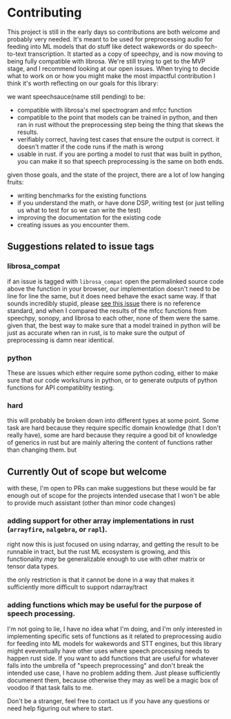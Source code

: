 # Contributing

This project is still in the early days so contributions are both welcome and probably very needed. It's meant to be used for preprocessing audio for feeding into ML models that do stuff like detect wakewords or do speech-to-text transcription. It started as a copy of speechpy, and is now moving to being fully compatible with librosa. We're still trying to get to the MVP stage, and I recommend looking at our open issues. When trying to decide what to work on or how you might make the most impactful contribution I think it's worth reflecting on our goals for this library:

we want speechsauce(name still pending) to be:

- compatible with librosa's mel spectrogram and mfcc function
- compatible to the point that models can be trained in python, and then ran in rust without the preprocessing step being the thing that skews the results.
- verifiably correct, having test cases that ensure the output is correct. it doesn't matter if the code runs if the math is wrong
- usable in rust. if you are porting a model to rust that was built in python, you can make it so that speech preprocessing is the same on both ends.

given those goals, and the state of the project, there are a lot of low hanging fruits:

- writing benchmarks for the existing functions
- if you understand the math, or have done DSP, writing test (or just telling us what to test for so we can write the test)
- improving the documentation for the existing code
- creating issues as you encounter them.

## Suggestions related to issue tags

### librosa_compat

if an issue is tagged with `librosa_compat` open the permalinked source code above the function in your browser, our implementation doesn't need to be line for line the same, but it does need behave the exact same way. If that sounds incredibly stupid, please [see this issue](https://github.com/librosa/librosa/issues/1093) there is no reference standard, and when I compared the results of the mfcc functions from speechpy, sonopy, and librosa to each other, none of them were the same. given that, the best way to make sure that a model trained in python will be just as accurate when ran in rust, is to make sure the output of preprocessing is damn near identical. 

### python
These are issues which either require some python coding, either to make sure that our code works/runs in python, or to generate outputs of python functions for API compatiblity testing. 

### hard

this will probably be broken down into different types at some point. Some task are hard because they require specific domain knowledge (that I don't really have), some are hard because they require a good bit of knowledge of generics in rust but are mainly altering the content of functions rather than changing them. but 

## Currently Out of scope but welcome

with these, I'm open to PRs can make suggestions but these would be far enough out of scope for the projects intended usecase that I won't be able to provide much assistant (other than minor code changes)

### adding support for other array implementations in rust (`arrayfire`, `nalgebra`, or `rapl`).
right now this is just focused on using ndarray, and getting the result to be runnable in tract, but the rust ML ecosystem is growing, and this functionality *may* be generalizable enough to use with other matrix or tensor data types. 

the only restriction is that it cannot be done in a way that makes it sufficiently more difficult to support ndarray/tract


### adding functions which may be useful for the purpose of speech processing.

I'm not going to lie, I have no idea what I'm doing, and I'm only interested in implementing specific sets of functions as it related to preprocessing audio for feeding into ML models for wakewords and STT engines, but this library might eveventually have other uses where speech processing needs to happen rust side. If you want to add functions that are useful  for whatever falls into the umbrella of "speech preprocessing" and don't break the intended use case, I have no problem adding them. Just please sufficiently documenent them, because otherwise they may as well be a magic box of voodoo if that task falls to me. 

Don't be a stranger, feel free to contact us if you have any questions or need help figuring out where to start.
